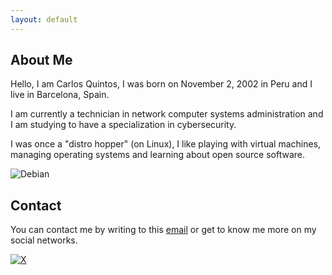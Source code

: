 ```yaml
---
layout: default
---
```


## About Me

Hello, I am Carlos Quintos, I was born on November 2, 2002 in Peru and I live in Barcelona, Spain.

I am currently a technician in network computer systems administration and I am studying to have a specialization in cybersecurity.

I was once a "distro hopper" (on Linux), I like playing with virtual machines, managing operating systems and learning about open source software.

![Debian](https://media.licdn.com/dms/image/C4E22AQG0vSRtZBgBmg/feedshare-shrink_2048_1536/0/1675983403247?e=1704326400&v=beta&t=GZEFUJ9XOJtu5YEGxH7GULUHfTreYc10rSU-PMmg9u0)

## Contact

You can contact me by writing to this [email](mailto:90f0ad@gmail.com) or get to know me more on my social networks.

[![X](https://img.shields.io/badge/cequintos-x?style=flat-square&logo=x&logoColor=white&labelColor=black&color=black)](https://twitter.com/cequintos/)
